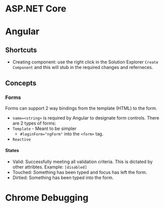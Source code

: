 # ASP.NET Core

# Angular
## Shortcuts
* Creating component: use the right click in the Solution Explorer `Create Component` and this will stub in the required changes and referneces.

## Concepts
### Forms
Forms can support 2 way bindings from the template (HTML) to the form.
* `name=<string>` is required by Angular to designate form controls.
There are 2 types of forms:
* `Template` - Meant to be simpler
    * `#loginForm="ngForm"` into the `<form>` tag.
* `Reactive` 
#### States
* Valid: Successfully meeting all validation criteria. This is dictated by other attribtes. Example: `[disabled]`
* Touched: Something has been typed and focus has left the form.
* Dirtied: Something has been typed into the form.

# Chrome Debugging
